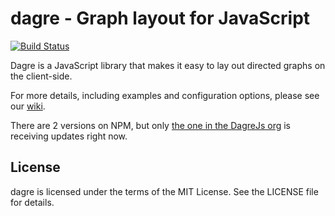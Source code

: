# dagre - Graph layout for JavaScript

[![Build Status](https://secure.travis-ci.org/dagrejs/dagre.svg?branch=master)](http://travis-ci.org/dagrejs/dagre)

Dagre is a JavaScript library that makes it easy to lay out directed graphs on
the client-side.

For more details, including examples and configuration options, please see our
[wiki](https://github.com/dagrejs/dagre/wiki).

There are 2 versions on NPM, but only [the one in the DagreJs org](https://www.npmjs.com/package/@dagrejs/dagre) is receiving updates right now.

## License

dagre is licensed under the terms of the MIT License. See the LICENSE file
for details.
